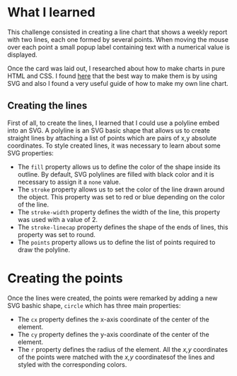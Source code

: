 # What I learned

This challenge consisted in creating a line chart that shows a weekly report with two lines, each one formed by several points. When moving the mouse over each point a small popup label containing text with a numerical value is displayed.

Once the card was laid out, I researched about how to make charts in pure HTML and CSS. I found [here](https://css-tricks.com/how-to-make-charts-with-svg/#article-header-id-5) that the best way to make them is by using SVG and also I found a very useful guide of how to make my own line chart.

## Creating the lines

First of all, to create the lines, I learned that I could use a polyline embed into an SVG. A polyline is an SVG basic shape that allows us to create straight lines by attaching a list of points which are pairs of x,y absolute coordinates.
To style created lines, it was necessary to learn about some SVG properties:
* The `fill` property allows us to define the color of the shape inside its outline. By default, SVG polylines are filled with black color and it is necessary to assign it a `none` value.
* The `stroke` property allows us to set the color of the line drawn around the object. This property was set to red or blue depending on the color of the line.
* The `stroke-width` property defines the width of the line, this property was used with a value of 2.
* The `stroke-linecap` property defines the shape of the ends of lines, this property was
set to round.
* The `points` property allows us to define the list of points required to draw the polyline. 

# Creating the points

Once the lines were created, the points were remarked by adding a new SVG bashic shape, `circle` which has three main properties: 
* The `cx` property defines the x-axis coordinate of the center of the element.
* The `cy` property defines the y-axis coordinate of the center of the element.
* The `r` property defines the radius of the element. 
All the _x,y_ coordinates of the points were matched with the _x,y_ coordinatesof the lines and styled with the corresponding colors. 

